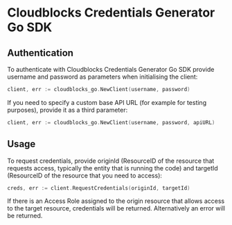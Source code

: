 # Cloudblocks Credentials Generator Go SDK

## Authentication

To authenticate with Cloudblocks Credentials Generator Go SDK provide username and password as parameters when initialising the client: 

```go
client, err := cloudblocks_go.NewClient(username, password)
```

If you need to specify a custom base API URL (for example for testing purposes), provide it as a third parameter:

```go
client, err := cloudblocks_go.NewClient(username, password, apiURL)
```

## Usage

To request credentials, provide originId (ResourceID of the resource that requests access, typically the entity that is running the code) and targetId (ResourceID of the resource that you need to access): 

```go
creds, err := client.RequestCredentials(originId, targetId)
```

If there is an Access Role assigned to the origin resource that allows access to the target resource, credentials will be returned. Alternatively an error will be returned.
